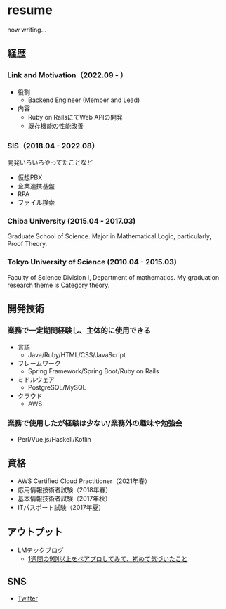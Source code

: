 # resume

now writing...

## 経歴

### Link and Motivation（2022.09 - ）

- 役割
  - Backend Engineer (Member and Lead)
- 内容
  - Ruby on RailsにてWeb APIの開発
  - 既存機能の性能改善

### SIS（2018.04 - 2022.08）
開発いろいろやってたことなど

- 仮想PBX
- 企業連携基盤
- RPA
- ファイル検索

### Chiba University (2015.04 - 2017.03)
Graduate School of Science.
Major in Mathematical Logic, particularly, Proof Theory.

### Tokyo University of Science (2010.04 - 2015.03)
Faculty of Science Division I, Department of mathematics.
My graduation research theme is Category theory.

## 開発技術

### 業務で一定期間経験し、主体的に使用できる

- 言語
  - Java/Ruby/HTML/CSS/JavaScript
- フレームワーク
  - Spring Framework/Spring Boot/Ruby on Rails
- ミドルウェア
  - PostgreSQL/MySQL
- クラウド
  - AWS

### 業務で使用したが経験は少ない/業務外の趣味や勉強会

- Perl/Vue.js/Haskell/Kotlin

## 資格

- AWS Certified Cloud Practitioner（2021年春）
- 応用情報技術者試験（2018年春）
- 基本情報技術者試験（2017年秋）
- ITパスポート試験（2017年夏）

## アウトプット

- LMテックブログ
  - [1週間の9割以上をペアプロしてみて、初めて気づいたこと](https://link-and-motivation.hatenablog.com/entry/2023/03/15/085237)

## SNS

- [Twitter](https://twitter.com/fushirakura)
